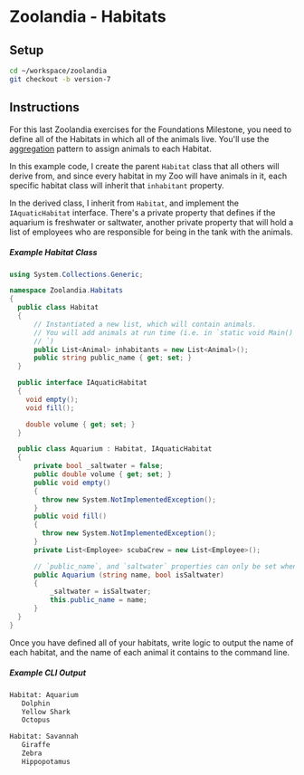 # Zoolandia - Habitats

## Setup

```bash
cd ~/workspace/zoolandia
git checkout -b version-7
```

## Instructions

For this last Zoolandia exercises for the Foundations Milestone, you need to define all of the Habitats in which all of the animals live. You'll use the [aggregation](../../resources/FND_INHERIT_COMPOSE_AGGREGATE.md#aggregation) pattern to assign animals to each Habitat.

In this example code, I create the parent `Habitat` class that all others will derive from, and since every habitat in my Zoo will have animals in it, each specific habitat class will inherit that `inhabitant` property.

In the derived class, I inherit from `Habitat`, and implement the `IAquaticHabitat` interface. There's a private property that defines if the aquarium is freshwater or saltwater, another private property that will hold a list of employees who are responsible for being in the tank with the animals.

##### Example Habitat Class

```cs
using System.Collections.Generic;

namespace Zoolandia.Habitats
{
  public class Habitat
  {
      // Instantiated a new list, which will contain animals.
      // You will add animals at run time (i.e. in `static void Main()
      // `)
      public List<Animal> inhabitants = new List<Animal>();
      public string public_name { get; set; }
  }

  public interface IAquaticHabitat
  {
    void empty();
    void fill();

    double volume { get; set; }
  }

  public class Aquarium : Habitat, IAquaticHabitat
  {
      private bool _saltwater = false;
      public double volume { get; set; }
      public void empty()
      {
        throw new System.NotImplementedException();
      }
      public void fill()
      {
        throw new System.NotImplementedException();
      }
      private List<Employee> scubaCrew = new List<Employee>();

      // `public_name`, and `saltwater` properties can only be set when habitat is created
      public Aquarium (string name, bool isSaltwater)
      {
          _saltwater = isSaltwater;
          this.public_name = name;
      }
  }
}
```

Once you have defined all of your habitats, write logic to output the name of each habitat, and the name of each animal it contains to the command line.

##### Example CLI Output

```bash
Habitat: Aquarium
   Dolphin
   Yellow Shark
   Octopus

Habitat: Savannah
   Giraffe
   Zebra
   Hippopotamus
```
